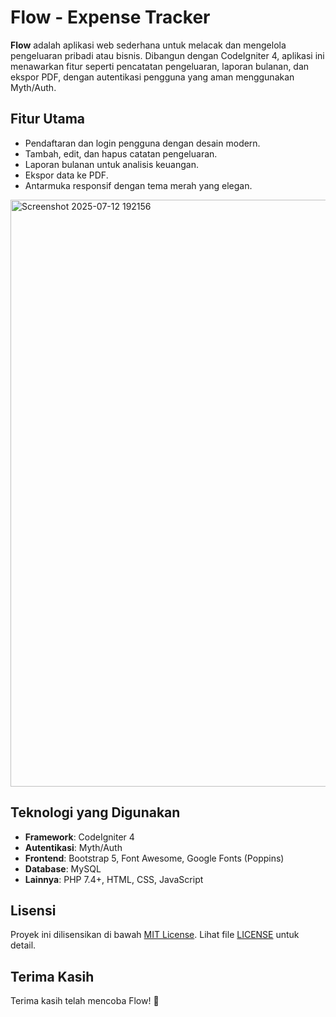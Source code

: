 # Flow - Expense Tracker

**Flow** adalah aplikasi web sederhana untuk melacak dan mengelola pengeluaran pribadi atau bisnis. Dibangun dengan CodeIgniter 4, aplikasi ini menawarkan fitur seperti pencatatan pengeluaran, laporan bulanan, dan ekspor PDF, dengan autentikasi pengguna yang aman menggunakan Myth/Auth.

## Fitur Utama
- Pendaftaran dan login pengguna dengan desain modern.
- Tambah, edit, dan hapus catatan pengeluaran.
- Laporan bulanan untuk analisis keuangan.
- Ekspor data ke PDF.
- Antarmuka responsif dengan tema merah yang elegan.
<img width="1808" height="939" alt="Screenshot 2025-07-12 192156" src="https://github.com/user-attachments/assets/90c06078-e0b7-4e70-a1ce-3b7e741f6d16" />
  

## Teknologi yang Digunakan
- **Framework**: CodeIgniter 4
- **Autentikasi**: Myth/Auth
- **Frontend**: Bootstrap 5, Font Awesome, Google Fonts (Poppins)
- **Database**: MySQL
- **Lainnya**: PHP 7.4+, HTML, CSS, JavaScript

## Lisensi
Proyek ini dilisensikan di bawah [MIT License](https://opensource.org/licenses/MIT). Lihat file [LICENSE](LICENSE) untuk detail.

## Terima Kasih
Terima kasih telah mencoba Flow! 🚀
